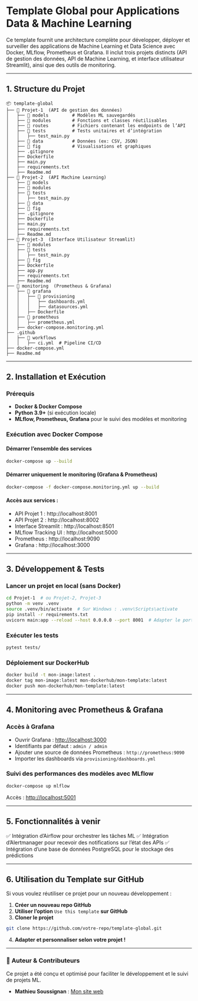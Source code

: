 # Template Global pour Applications Data & Machine Learning

Ce template fournit une architecture complète pour développer, déployer et surveiller des applications de Machine Learning et Data Science avec Docker, MLflow, Prometheus et Grafana. Il inclut trois projets distincts (API de gestion des données, API de Machine Learning, et interface utilisateur Streamlit), ainsi que des outils de monitoring.

---

## 1. Structure du Projet

```
📦 template-global
├── 📂 Projet-1  (API de gestion des données)
│   ├── 📂 models         # Modèles ML sauvegardés
│   ├── 📂 modules        # Fonctions et classes réutilisables
│   ├── 📂 routes         # Fichiers contenant les endpoints de l’API
│   ├── 📂 tests          # Tests unitaires et d’intégration
│   │   ├── test_main.py
│   ├── 📂 data           # Données (ex: CSV, JSON)
│   ├── 📂 fig            # Visualisations et graphiques
│   ├── .gitignore
│   ├── Dockerfile
│   ├── main.py
│   ├── requirements.txt
│   ├── Readme.md
├── 📂 Projet-2  (API Machine Learning)
│   ├── 📂 models
│   ├── 📂 modules
│   ├── 📂 tests
│   │   ├── test_main.py
│   ├── 📂 data
│   ├── 📂 fig
│   ├── .gitignore
│   ├── Dockerfile
│   ├── main.py
│   ├── requirements.txt
│   ├── Readme.md
├── 📂 Projet-3  (Interface Utilisateur Streamlit)
│   ├── 📂 modules
│   ├── 📂 tests
│   │   ├── test_main.py
│   ├── 📂 fig
│   ├── Dockerfile
│   ├── app.py
│   ├── requirements.txt
│   ├── Readme.md
├── 📂 monitoring  (Prometheus & Grafana)
│   ├── 📂 grafana
│   │   ├── 📂 provisioning
│   │   │   ├── dashboards.yml
│   │   │   ├── datasources.yml
│   │   ├── Dockerfile
│   ├── 📂 prometheus
│   │   ├── prometheus.yml
│   ├── docker-compose.monitoring.yml
├── .github
│   ├── 📂 workflows
│   │   ├── ci.yml  # Pipeline CI/CD
├── docker-compose.yml
├── Readme.md
```

---

## 2. Installation et Exécution

### **Prérequis**
- **Docker & Docker Compose**
- **Python 3.9+** (si exécution locale)
- **MLflow, Prometheus, Grafana** pour le suivi des modèles et monitoring

### **Exécution avec Docker Compose**

#### **Démarrer l’ensemble des services**
```sh
docker-compose up --build
```

#### **Démarrer uniquement le monitoring (Grafana & Prometheus)**
```sh
docker-compose -f docker-compose.monitoring.yml up --build
```

#### **Accès aux services :**
- API Projet 1 : http://localhost:8001
- API Projet 2 : http://localhost:8002
- Interface Streamlit : http://localhost:8501
- MLflow Tracking UI : http://localhost:5000
- Prometheus : http://localhost:9090
- Grafana : http://localhost:3000

---

## 3. Développement & Tests

### **Lancer un projet en local (sans Docker)**
```sh
cd Projet-1  # ou Projet-2, Projet-3
python -m venv .venv
source .venv/bin/activate  # Sur Windows : .venv\Scripts\activate
pip install -r requirements.txt
uvicorn main:app --reload --host 0.0.0.0 --port 8001  # Adapter le port selon le projet
```

### **Exécuter les tests**
```sh
pytest tests/
```

### **Déploiement sur DockerHub**
```sh
docker build -t mon-image:latest .
docker tag mon-image:latest mon-dockerhub/mon-template:latest
docker push mon-dockerhub/mon-template:latest
```

---

## 4. Monitoring avec Prometheus & Grafana

### **Accès à Grafana**
- Ouvrir Grafana : [http://localhost:3000](http://localhost:3000)
- Identifiants par défaut : `admin / admin`
- Ajouter une source de données Prometheus : `http://prometheus:9090`
- Importer les dashboards via `provisioning/dashboards.yml`

### **Suivi des performances des modèles avec MLflow**
```sh
docker-compose up mlflow
```
Accès : [http://localhost:5001](http://localhost:5001)

---

## 5. Fonctionnalités à venir
✅ Intégration d’Airflow pour orchestrer les tâches ML
✅ Intégration d’Alertmanager pour recevoir des notifications sur l’état des APIs
✅ Intégration d’une base de données PostgreSQL pour le stockage des prédictions

---

## 6. Utilisation du Template sur GitHub
Si vous voulez réutiliser ce projet pour un nouveau développement :
1. **Créer un nouveau repo GitHub**
2. **Utiliser l’option** `Use this template` **sur GitHub**
3. **Cloner le projet**
```sh
git clone https://github.com/votre-repo/template-global.git
```
4. **Adapter et personnaliser selon votre projet !**

---

### 📌 **Auteur & Contributeurs**
Ce projet a été conçu et optimisé pour faciliter le développement et le suivi de projets ML.
- **Mathieu Soussignan** : [Mon site web](https://www.mathieu-soussignan.com/)
